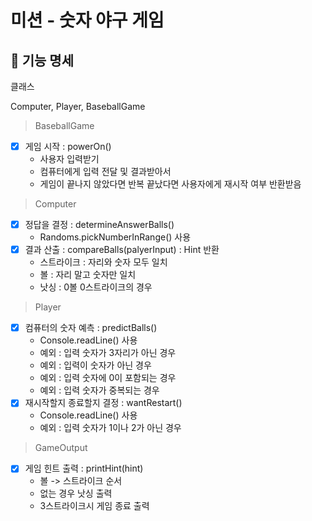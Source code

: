 # 미션 - 숫자 야구 게임

## 📝 기능 명세

클래스

Computer, Player, BaseballGame

> BaseballGame

- [x] 게임 시작 : powerOn()
   - 사용자 입력받기
   - 컴퓨터에게 입력 전달 및 결과받아서
   - 게임이 끝나지 않았다면 반복 끝났다면 사용자에게 재시작 여부 반환받음

> Computer

- [x] 정답을 결정 : determineAnswerBalls()
    - Randoms.pickNumberInRange() 사용
- [x] 결과 산출 : compareBalls(palyerInput) : Hint 반환
   - 스트라이크 : 자리와 숫자 모두 일치
   - 볼 : 자리 말고 숫자만 일치
   - 낫싱 : 0볼 0스트라이크의 경우

> Player

- [x] 컴퓨터의 숫자 예측 : predictBalls()
    - Console.readLine() 사용
    - 예외 : 입력 숫자가 3자리가 아닌 경우
    - 예외 : 입력이 숫자가 아닌 경우
    - 예외 : 입력 숫자에 0이 포함되는 경우
    - 예외 : 입력 숫자가 중복되는 경우
- [x] 재시작할지 종료할지 결정 : wantRestart()
    - Console.readLine() 사용
    - 예외 : 입력 숫자가 1이나 2가 아닌 경우

> GameOutput

- [x] 게임 힌트 출력 : printHint(hint)
   - 볼 -> 스트라이크 순서
   - 없는 경우 낫싱 출력
   - 3스트라이크시 게임 종료 출력